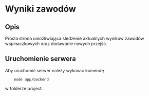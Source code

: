 # Wyniki zawodów

## Opis

Prosta strona umożliwiająca śledzenie aktualnych wyników zawodów wspinaczkowych oraz dodawanie nowych przejść.

## Uruchomienie serwera

Aby uruchomić serwer należy wykonać komendę 

        node app/backend
        
w folderze project.